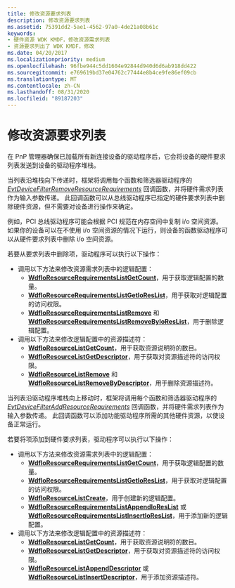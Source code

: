 ```yaml
---
title: 修改资源要求列表
description: 修改资源要求列表
ms.assetid: 75391dd2-5ae1-4562-97a0-4de21a08b61c
keywords:
- 硬件资源 WDK KMDF，修改资源需求列表
- 资源要求列出了 WDK KMDF，修改
ms.date: 04/20/2017
ms.localizationpriority: medium
ms.openlocfilehash: 96fbe944c5dd1604e92844d940d6d6ab918dd422
ms.sourcegitcommit: e769619bd37e04762c77444e8b4ce9fe86ef09cb
ms.translationtype: MT
ms.contentlocale: zh-CN
ms.lasthandoff: 08/31/2020
ms.locfileid: "89187203"
---
```

# <a name="modifying-a-resource-requirements-list"></a>修改资源要求列表


在 PnP 管理器确保已加载所有新连接设备的驱动程序后，它会将设备的硬件要求列表发送到设备的驱动程序堆栈。

当列表沿堆栈向下传递时，框架将调用每个函数和筛选器驱动程序的 [*EvtDeviceFilterRemoveResourceRequirements*](/windows-hardware/drivers/ddi/wdffdo/nc-wdffdo-evt_wdf_device_filter_resource_requirements) 回调函数，并将硬件需求列表作为输入参数传递。 此回调函数可以从总线驱动程序已指定的硬件要求列表中删除硬件资源，但不需要对设备进行操作来确定。

例如，PCI 总线驱动程序可能会根据 PCI 规范在内存空间中复制 i/o 空间资源。 如果你的设备可以在不使用 i/o 空间资源的情况下运行，则设备的函数驱动程序可以从硬件要求列表中删除 i/o 空间资源。

若要从要求列表中删除项，驱动程序可以执行以下操作：

-   调用以下方法来修改资源需求列表中的逻辑配置：
    -   [**WdfIoResourceRequirementsListGetCount**](/windows-hardware/drivers/ddi/wdfresource/nf-wdfresource-wdfioresourcerequirementslistgetcount)，用于获取逻辑配置的数量。
    -   [**WdfIoResourceRequirementsListGetIoResList**](/windows-hardware/drivers/ddi/wdfresource/nf-wdfresource-wdfioresourcerequirementslistgetioreslist)，用于获取对逻辑配置的访问权限。
    -   [**WdfIoResourceRequirementsListRemove**](/windows-hardware/drivers/ddi/wdfresource/nf-wdfresource-wdfioresourcerequirementslistremove) 和 [**WdfIoResourceRequirementsListRemoveByIoResList**](/windows-hardware/drivers/ddi/wdfresource/nf-wdfresource-wdfioresourcerequirementslistremovebyioreslist)，用于删除逻辑配置。
-   调用以下方法来修改逻辑配置中的资源描述符：
    -   [**WdfIoResourceListGetCount**](/windows-hardware/drivers/ddi/wdfresource/nf-wdfresource-wdfioresourcelistgetcount)，用于获取资源说明符的数目。
    -   [**WdfIoResourceListGetDescriptor**](/windows-hardware/drivers/ddi/wdfresource/nf-wdfresource-wdfioresourcelistgetdescriptor)，用于获取对资源描述符的访问权限。
    -   [**WdfIoResourceListRemove**](/windows-hardware/drivers/ddi/wdfresource/nf-wdfresource-wdfioresourcelistremove) 和 [**WdfIoResourceListRemoveByDescriptor**](/windows-hardware/drivers/ddi/wdfresource/nf-wdfresource-wdfioresourcelistremovebydescriptor)，用于删除资源描述符。

当列表沿驱动程序堆栈向上移动时，框架将调用每个函数和筛选器驱动程序的 [*EvtDeviceFilterAddResourceRequirements*](/windows-hardware/drivers/ddi/wdffdo/nc-wdffdo-evt_wdf_device_filter_resource_requirements) 回调函数，并将硬件需求列表作为输入参数传递。 此回调函数可以添加功能驱动程序所需的其他硬件资源，以使设备正常运行。

若要将项添加到硬件要求列表，驱动程序可以执行以下操作：

-   调用以下方法来修改资源需求列表中的逻辑配置：
    -   [**WdfIoResourceRequirementsListGetCount**](/windows-hardware/drivers/ddi/wdfresource/nf-wdfresource-wdfioresourcerequirementslistgetcount)，用于获取逻辑配置的数量。
    -   [**WdfIoResourceRequirementsListGetIoResList**](/windows-hardware/drivers/ddi/wdfresource/nf-wdfresource-wdfioresourcerequirementslistgetioreslist)，用于获取对逻辑配置的访问权限。
    -   [**WdfIoResourceListCreate**](/windows-hardware/drivers/ddi/wdfresource/nf-wdfresource-wdfioresourcelistcreate)，用于创建新的逻辑配置。
    -   [**WdfIoResourceRequirementsListAppendIoResList**](/windows-hardware/drivers/ddi/wdfresource/nf-wdfresource-wdfioresourcerequirementslistappendioreslist) 或 [**WdfIoResourceRequirementsListInsertIoResList**](/windows-hardware/drivers/ddi/wdfresource/nf-wdfresource-wdfioresourcerequirementslistinsertioreslist)，用于添加新的逻辑配置。
-   调用以下方法来修改逻辑配置中的资源描述符：
    -   [**WdfIoResourceListGetCount**](/windows-hardware/drivers/ddi/wdfresource/nf-wdfresource-wdfioresourcelistgetcount)，用于获取资源说明符的数目。
    -   [**WdfIoResourceListGetDescriptor**](/windows-hardware/drivers/ddi/wdfresource/nf-wdfresource-wdfioresourcelistgetdescriptor)，用于获取对资源描述符的访问权限。
    -   [**WdfIoResourceListAppendDescriptor**](/windows-hardware/drivers/ddi/wdfresource/nf-wdfresource-wdfioresourcelistappenddescriptor) 或 [**WdfIoResourceListInsertDescriptor**](/windows-hardware/drivers/ddi/wdfresource/nf-wdfresource-wdfioresourcelistinsertdescriptor)，用于添加资源描述符。

 

